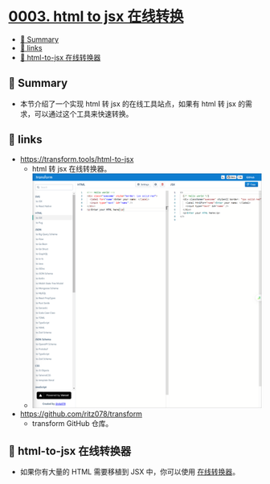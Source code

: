 # [0003. html to jsx 在线转换](https://github.com/Tdahuyou/react/tree/main/0003.%20html%20to%20jsx%20%E5%9C%A8%E7%BA%BF%E8%BD%AC%E6%8D%A2)

<!-- region:toc -->
- [📝 Summary](#-summary)
- [🔗 links](#-links)
- [📒 html-to-jsx 在线转换器](#-html-to-jsx-在线转换器)
<!-- endregion:toc -->

## 📝 Summary

- 本节介绍了一个实现 html 转 jsx 的在线工具站点，如果有 html 转 jsx 的需求，可以通过这个工具来快速转换。

## 🔗 links

- https://transform.tools/html-to-jsx
  - html 转 jsx 在线转换器。
  - ![](md-imgs/2024-09-24-13-09-50.png)
- https://github.com/ritz078/transform
  - transform GitHub 仓库。

## 📒 html-to-jsx 在线转换器

- 如果你有大量的 HTML 需要移植到 JSX 中，你可以使用 [在线转换器](https://transform.tools/html-to-jsx)。
